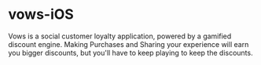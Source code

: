 vows-iOS
========

Vows is a social customer loyalty application, powered by a gamified discount engine. Making Purchases and Sharing your experience will earn you bigger discounts, but you'll have to keep playing to keep the discounts. 
